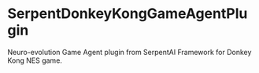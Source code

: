 # SerpentDonkeyKongGameAgentPlugin
Neuro-evolution Game Agent plugin from SerpentAI Framework for Donkey Kong NES game.

